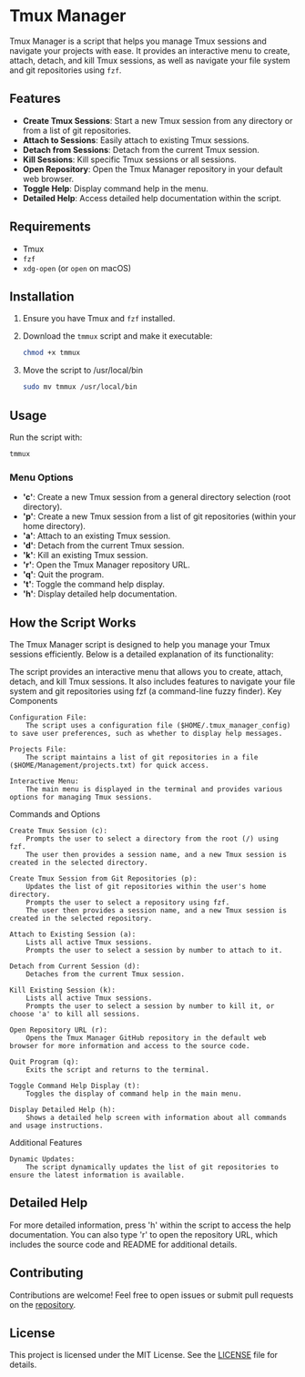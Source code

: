 # Tmux Manager

Tmux Manager is a script that helps you manage Tmux sessions and navigate your projects with ease. It provides an interactive menu to create, attach, detach, and kill Tmux sessions, as well as navigate your file system and git repositories using `fzf`.

## Features

- **Create Tmux Sessions**: Start a new Tmux session from any directory or from a list of git repositories.
- **Attach to Sessions**: Easily attach to existing Tmux sessions.
- **Detach from Sessions**: Detach from the current Tmux session.
- **Kill Sessions**: Kill specific Tmux sessions or all sessions.
- **Open Repository**: Open the Tmux Manager repository in your default web browser.
- **Toggle Help**: Display command help in the menu.
- **Detailed Help**: Access detailed help documentation within the script.

## Requirements

- Tmux
- `fzf`
- `xdg-open` (or `open` on macOS)

## Installation

1. Ensure you have Tmux and `fzf` installed.
2. Download the `tmmux` script and make it executable:

    ```sh
    chmod +x tmmux
    ```
3. Move the script to /usr/local/bin

    ```sh
    sudo mv tmmux /usr/local/bin
    ```
## Usage

Run the script with:

```sh
tmmux
```

### Menu Options

- **'c'**: Create a new Tmux session from a general directory selection (root directory).
- **'p'**: Create a new Tmux session from a list of git repositories (within your home directory).
- **'a'**: Attach to an existing Tmux session.
- **'d'**: Detach from the current Tmux session.
- **'k'**: Kill an existing Tmux session.
- **'r'**: Open the Tmux Manager repository URL.
- **'q'**: Quit the program.
- **'t'**: Toggle the command help display.
- **'h'**: Display detailed help documentation.

## How the Script Works
The Tmux Manager script is designed to help you manage your Tmux sessions efficiently. Below is a detailed explanation of its functionality:

The script provides an interactive menu that allows you to create, attach, detach, and kill Tmux sessions. It also includes features to navigate your file system and git repositories using fzf (a command-line fuzzy finder).
Key Components

    Configuration File:
        The script uses a configuration file ($HOME/.tmux_manager_config) to save user preferences, such as whether to display help messages.

    Projects File:
        The script maintains a list of git repositories in a file ($HOME/Management/projects.txt) for quick access.

    Interactive Menu:
        The main menu is displayed in the terminal and provides various options for managing Tmux sessions.

Commands and Options

    Create Tmux Session (c):
        Prompts the user to select a directory from the root (/) using fzf.
        The user then provides a session name, and a new Tmux session is created in the selected directory.

    Create Tmux Session from Git Repositories (p):
        Updates the list of git repositories within the user's home directory.
        Prompts the user to select a repository using fzf.
        The user then provides a session name, and a new Tmux session is created in the selected repository.

    Attach to Existing Session (a):
        Lists all active Tmux sessions.
        Prompts the user to select a session by number to attach to it.

    Detach from Current Session (d):
        Detaches from the current Tmux session.

    Kill Existing Session (k):
        Lists all active Tmux sessions.
        Prompts the user to select a session by number to kill it, or choose 'a' to kill all sessions.

    Open Repository URL (r):
        Opens the Tmux Manager GitHub repository in the default web browser for more information and access to the source code.

    Quit Program (q):
        Exits the script and returns to the terminal.

    Toggle Command Help Display (t):
        Toggles the display of command help in the main menu.

    Display Detailed Help (h):
        Shows a detailed help screen with information about all commands and usage instructions.

Additional Features

    Dynamic Updates:
        The script dynamically updates the list of git repositories to ensure the latest information is available.

## Detailed Help

For more detailed information, press 'h' within the script to access the help documentation. You can also type 'r' to open the repository URL, which includes the source code and README for additional details.

## Contributing

Contributions are welcome! Feel free to open issues or submit pull requests on the [repository](https://github.com/Angeli-Code/tmux-manager).

## License

This project is licensed under the MIT License. See the [LICENSE](LICENSE) file for details.
